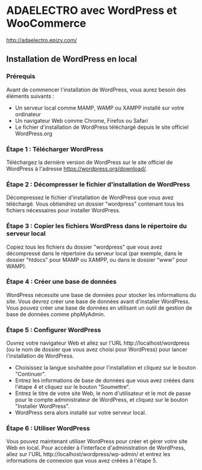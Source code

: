 # ADAELECTRO avec WordPress et WooCommerce
http://adaelectro.epizy.com/

## Installation de WordPress en local

### Prérequis

Avant de commencer l'installation de WordPress, vous aurez besoin des éléments suivants :

- Un serveur local comme MAMP, WAMP ou XAMPP installé sur votre ordinateur
- Un navigateur Web comme Chrome, Firefox ou Safari
- Le fichier d'installation de WordPress téléchargé depuis le site officiel WordPress.org

### Étape 1 : Télécharger WordPress

Téléchargez la dernière version de WordPress sur le site officiel de WordPress à l'adresse https://wordpress.org/download/.

### Étape 2 : Décompresser le fichier d'installation de WordPress

Décompressez le fichier d'installation de WordPress que vous avez téléchargé. Vous obtiendrez un dossier "wordpress" contenant tous les fichiers nécessaires pour installer WordPress.

### Étape 3 : Copier les fichiers WordPress dans le répertoire du serveur local

Copiez tous les fichiers du dossier "wordpress" que vous avez décompressé dans le répertoire du serveur local (par exemple, dans le dossier "htdocs" pour MAMP ou XAMPP, ou dans le dossier "www" pour WAMP).

### Étape 4 : Créer une base de données

WordPress nécessite une base de données pour stocker les informations du site. Vous devrez créer une base de données avant d'installer WordPress. Vous pouvez créer une base de données en utilisant un outil de gestion de base de données comme phpMyAdmin.

### Étape 5 : Configurer WordPress

Ouvrez votre navigateur Web et allez sur l'URL http://localhost/wordpress (ou le nom de dossier que vous avez choisi pour WordPress) pour lancer l'installation de WordPress.

- Choisissez la langue souhaitée pour l'installation et cliquez sur le bouton "Continuer".
- Entrez les informations de base de données que vous avez créées dans l'étape 4 et cliquez sur le bouton "Soumettre".
- Entrez le titre de votre site Web, le nom d'utilisateur et le mot de passe pour le compte administrateur de WordPress, et cliquez sur le bouton "Installer WordPress".
- WordPress sera alors installé sur votre serveur local.

### Étape 6 : Utiliser WordPress

Vous pouvez maintenant utiliser WordPress pour créer et gérer votre site Web en local. Pour accéder à l'interface d'administration de WordPress, allez sur l'URL http://localhost/wordpress/wp-admin/ et entrez les informations de connexion que vous avez créées à l'étape 5.


